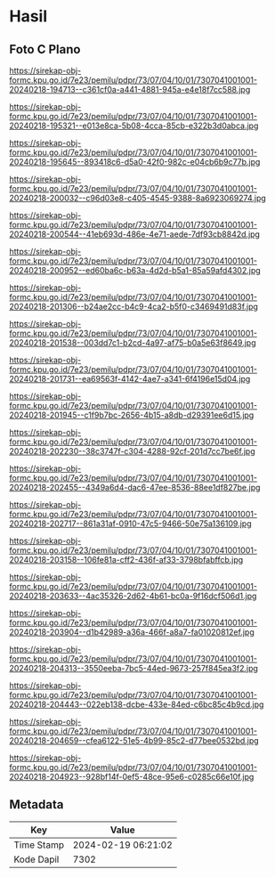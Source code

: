 # Hasil

## Foto C Plano

https://sirekap-obj-formc.kpu.go.id/7e23/pemilu/pdpr/73/07/04/10/01/7307041001001-20240218-194713--c361cf0a-a441-4881-945a-e4e18f7cc588.jpg

https://sirekap-obj-formc.kpu.go.id/7e23/pemilu/pdpr/73/07/04/10/01/7307041001001-20240218-195321--e013e8ca-5b08-4cca-85cb-e322b3d0abca.jpg

https://sirekap-obj-formc.kpu.go.id/7e23/pemilu/pdpr/73/07/04/10/01/7307041001001-20240218-195645--893418c6-d5a0-42f0-982c-e04cb6b9c77b.jpg

https://sirekap-obj-formc.kpu.go.id/7e23/pemilu/pdpr/73/07/04/10/01/7307041001001-20240218-200032--c96d03e8-c405-4545-9388-8a6923069274.jpg

https://sirekap-obj-formc.kpu.go.id/7e23/pemilu/pdpr/73/07/04/10/01/7307041001001-20240218-200544--41eb693d-486e-4e71-aede-7df93cb8842d.jpg

https://sirekap-obj-formc.kpu.go.id/7e23/pemilu/pdpr/73/07/04/10/01/7307041001001-20240218-200952--ed60ba6c-b63a-4d2d-b5a1-85a59afd4302.jpg

https://sirekap-obj-formc.kpu.go.id/7e23/pemilu/pdpr/73/07/04/10/01/7307041001001-20240218-201306--b24ae2cc-b4c9-4ca2-b5f0-c3469491d83f.jpg

https://sirekap-obj-formc.kpu.go.id/7e23/pemilu/pdpr/73/07/04/10/01/7307041001001-20240218-201538--003dd7c1-b2cd-4a97-af75-b0a5e63f8649.jpg

https://sirekap-obj-formc.kpu.go.id/7e23/pemilu/pdpr/73/07/04/10/01/7307041001001-20240218-201731--ea69563f-4142-4ae7-a341-6f4196e15d04.jpg

https://sirekap-obj-formc.kpu.go.id/7e23/pemilu/pdpr/73/07/04/10/01/7307041001001-20240218-201945--c1f9b7bc-2656-4b15-a8db-d29391ee6d15.jpg

https://sirekap-obj-formc.kpu.go.id/7e23/pemilu/pdpr/73/07/04/10/01/7307041001001-20240218-202230--38c3747f-c304-4288-92cf-201d7cc7be6f.jpg

https://sirekap-obj-formc.kpu.go.id/7e23/pemilu/pdpr/73/07/04/10/01/7307041001001-20240218-202455--4349a6d4-dac6-47ee-8536-88ee1df827be.jpg

https://sirekap-obj-formc.kpu.go.id/7e23/pemilu/pdpr/73/07/04/10/01/7307041001001-20240218-202717--861a31af-0910-47c5-9466-50e75a136109.jpg

https://sirekap-obj-formc.kpu.go.id/7e23/pemilu/pdpr/73/07/04/10/01/7307041001001-20240218-203158--106fe81a-cff2-436f-af33-3798bfabffcb.jpg

https://sirekap-obj-formc.kpu.go.id/7e23/pemilu/pdpr/73/07/04/10/01/7307041001001-20240218-203633--4ac35326-2d62-4b61-bc0a-9f16dcf506d1.jpg

https://sirekap-obj-formc.kpu.go.id/7e23/pemilu/pdpr/73/07/04/10/01/7307041001001-20240218-203904--d1b42989-a36a-466f-a8a7-fa01020812ef.jpg

https://sirekap-obj-formc.kpu.go.id/7e23/pemilu/pdpr/73/07/04/10/01/7307041001001-20240218-204313--3550eeba-7bc5-44ed-9673-257f845ea3f2.jpg

https://sirekap-obj-formc.kpu.go.id/7e23/pemilu/pdpr/73/07/04/10/01/7307041001001-20240218-204443--022eb138-dcbe-433e-84ed-c6bc85c4b9cd.jpg

https://sirekap-obj-formc.kpu.go.id/7e23/pemilu/pdpr/73/07/04/10/01/7307041001001-20240218-204659--cfea6122-51e5-4b99-85c2-d77bee0532bd.jpg

https://sirekap-obj-formc.kpu.go.id/7e23/pemilu/pdpr/73/07/04/10/01/7307041001001-20240218-204923--928bf14f-0ef5-48ce-95e6-c0285c66e10f.jpg


## Metadata

| Key        | Value               |
| ---------- | ------------------- |
| Time Stamp | 2024-02-19 06:21:02 |
| Kode Dapil | 7302                |



